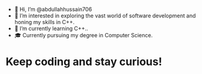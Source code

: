 - 👋 Hi, I’m @abdullahhussain706
- 👀 I’m interested in exploring the vast world of software development and honing my skills in C++.
- 🌱 I’m currently learning C++..
- 🎓 Currently pursuing my degree in Computer Science.
# Keep coding and stay curious!


<!---

abdullahhussain706/abdullahhussain706 is a ✨ special ✨ repository because its `README.md` (this file) appears on your GitHub profile.
You can click the Preview link to take a look at your changes.
--->
